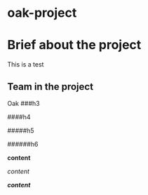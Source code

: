 # oak-project

# Brief about the project

This is a test 
## Team in the project

Oak 
###h3 

####h4 

#####h5 

######h6 

**content**

*content*


__*content*__
